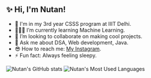 ## ✨ Hi, I'm Nutan!

<!--
**** is a ✨ _special_ ✨ repository because its `README.md` (this file) appears on your GitHub profile.

Here are some ideas to get you started:-->
- 🏫 I'm in my 3rd year CSSS program at IIIT Delhi.
- 👩🏻‍💻 I’m currently learning Machine Learning.
- 👀 I’m looking to collaborate on making cool projects.
- 💬 Ask me about DSA, Web development, Java. 
- 😎 How to reach me: [My Instagram](https://www.instagram.com/nutankumari7021).
- ⚡ Fun fact: Always feeling sleepy.

![Nutan's GitHub stats](https://github-readme-stats.vercel.app/api?username=Nutan22341&hide=stars&count_private=true&show_icons=true&theme=gotham)
![Nutan's Most Used Languages](https://github-readme-stats.vercel.app/api/top-langs/?username=Nutan22341&theme=gotham&layout=compact)
